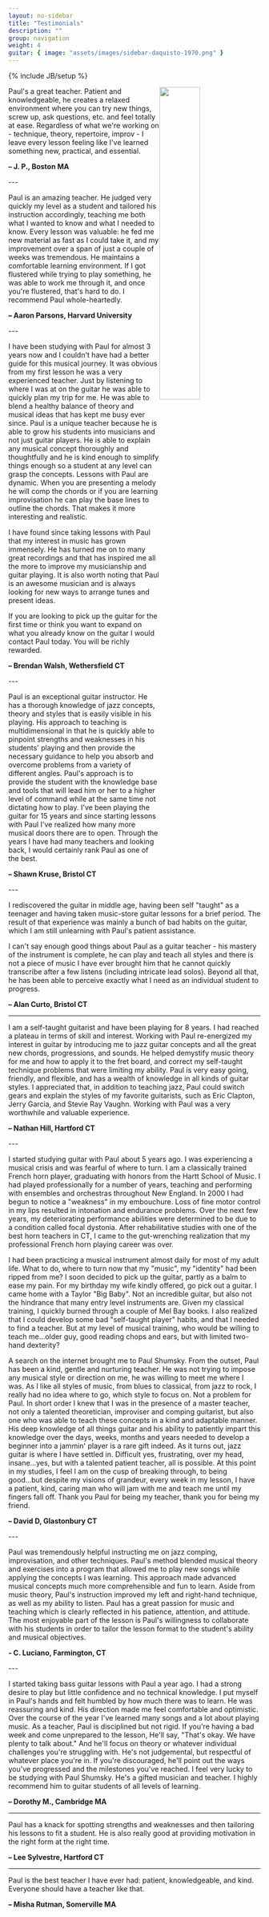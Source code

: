 ```yaml
---
layout: no-sidebar
title: "Testimonials"
description: ""
group: navigation
weight: 4
guitar: { image: "assets/images/sidebar-daquisto-1970.png" }
---
```

{% include JB/setup %}



<div class="side-image">
	<img src="{{ BASE_PATH }}/assets/images/paul%20and%20lolo.jpg"  style="float:right; width:40%; height:40%; "/>
</div>

<p class="quote-testimonials">
Paul's a great teacher. Patient and knowledgeable, he creates a relaxed environment where you can try new things, screw up, ask questions, etc. and feel totally at ease. Regardless of what we're working on - technique, theory, repertoire, improv - I leave every lesson feeling like I've learned something new, practical, and essential.

<strong>– J. P., Boston MA</strong>
</p>
---
<p class="quote-testimonials" >
Paul is an amazing teacher. He judged very quickly my level as a student and tailored his instruction accordingly, teaching me both what I wanted to know and what I needed to know. Every lesson was valuable: he fed me new material as fast as I could take it, and my improvement over a span of just a couple of weeks was tremendous. He maintains a comfortable learning environment. If I got flustered while trying to play something, he was able to work me through it, and once you're flustered, that's hard to do. I recommend Paul whole-heartedly.

<strong>– Aaron Parsons, Harvard University</strong>
</p>
---

<p class="quote-testimonials">
I have been studying with Paul for almost 3 years now and I couldn't have had a better guide for this musical journey. It was obvious from my first lesson he was a very experienced teacher. Just by listening to where I was at on the guitar he was able to quickly plan my trip for me. He was able to blend a healthy balance of theory and musical ideas that has kept me busy ever since. Paul is a unique teacher because he is able to grow his students into musicians and not just guitar players. He is able to explain any musical concept thoroughly and thoughtfully and he is kind enough to simplify things enough so a student at any level can grasp the concepts. 
Lessons with Paul are dynamic. When you are presenting a melody he will comp the chords or if you are learning improvisation he can play the base lines to outline the chords. That makes it more interesting and realistic.

I have found since taking lessons with Paul that my interest in music has grown immensely. He has turned me on to many great recordings and that has inspired me all the more to improve my musicianship and guitar playing. It is also worth noting that Paul is an awesome musician and is always looking for new ways to arrange tunes and present ideas. 

If you are looking to pick up the guitar for the first time or think you want to expand on what you already know on the guitar I would contact Paul today. You will be richly rewarded.        

<strong>– Brendan Walsh, Wethersfield CT </strong>
</p>
---

<p class="quote-testimonials">
Paul is an exceptional guitar instructor. He has a thorough knowledge of jazz concepts, theory and styles that is easily visible in his playing. His approach to teaching is multidimensional in that he is quickly able to pinpoint strengths and weaknesses in his students' playing and then provide the necessary guidance to help you absorb and overcome problems from a variety of different angles. Paul's approach is to provide the student with the knowledge base and tools that will lead him or her to a higher level of command while at the same time not dictating how to play. I've been playing the guitar for 15 years and since starting lessons with Paul I've realized how many more musical doors there are to open. Through the years I have had many teachers and looking back, I would certainly rank Paul as one of the best.

<strong>– Shawn Kruse, Bristol CT </strong>
</p>
---

<p class="quote-testimonials">
I rediscovered the guitar in middle age, having been self "taught" as a teenager and having taken music-store guitar lessons for a brief period.  The result of that experience was mainly a bunch of bad habits on the guitar, which I am still unlearning with Paul's patient assistance.

I can't say enough good things about Paul as a guitar teacher - his mastery of the instrument is complete, he can play and teach all styles and there is not a piece of music I have ever brought him that he cannot quickly transcribe after a few listens (including intricate lead solos).  Beyond all that, he has been able to perceive exactly what I need as an individual student to progress.  

<strong>– Alan Curto, Bristol CT </strong>
</p>

---
<p class="quote-testimonials">
 I am a self-taught guitarist and have been playing for 8 years. I had reached a plateau in terms of skill and interest. Working with Paul re-energized my interest in guitar by introducing me to jazz guitar concepts and all the great new chords, progressions, and sounds. He helped demystify music theory for me and how to apply it to the fret board, and correct my self-taught technique problems that were limiting my ability. Paul is very easy going, friendly, and flexible, and has a wealth of knowledge in all kinds of guitar styles. I appreciated that, in addition to teaching jazz, Paul could switch gears and explain the styles of my favorite guitarists, such as Eric Clapton, Jerry Garcia, and Stevie Ray Vaughn.  Working with Paul was a very worthwhile and valuable experience.

<strong>– Nathan Hill, Hartford CT</strong>
</p>
---
<p class="quote-testimonials">
I started studying guitar with Paul about 5 years ago. I was experiencing a musical crisis and was fearful of where to turn. I am a classically trained French horn player, graduating with honors from the Hartt School of Music. I had played professionally for a number of years, teaching and performing with ensembles and orchestras throughout New England. In 2000 I had begun to notice a "weakness" in my embouchure. Loss of fine motor control in my lips resulted in intonation and endurance problems. Over the next few years, my deteriorating performance abilities were determined to be due to a condition called focal dystonia. After rehabilitative studies with one of the best horn teachers in CT, I came to the gut-wrenching realization that my professional French horn playing career was over.

I had been practicing a musical instrument almost daily for most of my adult life. What to do, where to turn now that my "music", my "identity" had been ripped from me? I soon decided to pick up the guitar, partly as a balm to ease my pain. For my birthday my wife kindly offered, go pick out a guitar. I came home with a Taylor "Big Baby". Not an incredible guitar, but also not the hindrance that many entry level instruments are. Given my classical training, I quickly burned through a couple of Mel Bay books. I also realized that I could develop some bad "self-taught player" habits, and that I needed to find a teacher. But at my level of musical training, who would be willing to teach me...older guy, good reading chops and ears, but with limited two-hand dexterity?

A search on the internet brought me to Paul Shumsky. From the outset, Paul has been a kind, gentle and nurturing teacher. He was not trying to impose any musical style or direction on me, he was willing to meet me where I was. As I like all styles of music, from blues to classical, from jazz to rock, I really had no idea where to go, which style to focus on. Not a problem for Paul. In short order I knew that I was in the presence of a master teacher, not only a talented theoretician, improviser and comping guitarist, but also one who was able to teach these concepts in a kind and adaptable manner. His deep knowledge of all things guitar and his ability to patiently impart this knowledge over the days, weeks, months and years needed to develop a beginner into a jammin' player is a rare gift indeed. As it turns out, jazz guitar is where I have settled in. Difficult yes, frustrating, over my head, insane...yes, but with a talented patient teacher, all is possible. At this point in my studies, I feel I am on the cusp of breaking through, to being good...but despite my visions of grandeur, every week in my lesson, I have a patient, kind, caring man who will jam with me and teach me until my fingers fall off. Thank you Paul for being my teacher, thank you for being my friend.

<strong>– David D, Glastonbury CT </strong>
</p>
---
<p class="quote-testimonials">
Paul was tremendously helpful instructing me on jazz comping, improvisation, and other techniques. Paul's method blended musical theory and exercises into a program that allowed me to play new songs while applying the concepts I was learning. This approach made advanced musical concepts much more comprehensible and fun to learn. Aside from music theory, Paul's instruction improved my left and right-hand technique, as well as my ability to listen. Paul has a great passion for music and teaching which is clearly reflected in his patience, attention, and attitude.  The most enjoyable part of the lesson is Paul's willingness to collaborate with his students in order to tailor the lesson format to the student's ability and musical objectives.

<strong>- C. Luciano, Farmington, CT</strong>
</p>
--- 
<p class="quote-testimonials">
 I started taking bass guitar lessons with Paul a year ago. I had a strong desire to play but little confidence and no technical knowledge. I put myself in Paul's hands and felt humbled by how much there was to learn. He was reassuring and kind. His direction made me feel comfortable and optimistic. Over the course of the year I've learned many songs and a lot about playing music. As a teacher, Paul is disciplined but not rigid. If you're having a bad week and come unprepared to the lesson, He'll say,
 "That's okay. We have plenty to talk about." And he'll
 focus on theory or whatever individual challenges you're struggling with.
 He's not judgemental, but respectful of whatever place you're
 in. If you're discouraged, he'll point out the ways you've progressed
 and the milestones you've reached. I feel very lucky to be studying
 with Paul Shumsky. He's a gifted musician and teacher. I highly
 recommend him to guitar students of all levels of learning.

<strong>– Dorothy M., Cambridge MA</strong>
</p>

---

<p class="quote-testimonials">
Paul has a knack for spotting strengths and weaknesses and then
tailoring his lessons to fit a student. He is also really good at providing 
motivation in the right form at the right time.

<strong>– Lee Sylvestre, Hartford CT</strong>
</p>

---

<p class="quote-testimonials">
Paul is the best teacher I have ever had: patient, knowledgeable, and
kind. Everyone should have a teacher like that.

<strong>– Misha Rutman, Somerville MA</strong>
</p>
